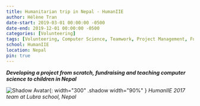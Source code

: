 ```yaml
---
title: Humanitarian trip in Nepal - HumanIIE
author: Hélène Tran
date-start: 2019-03-01 00:00:00 -0500
date-end: 2019-12-01 00:00:00 -0500
categories: [Volunteering]
tags: [Volunteering, Computer Science, Teamwork, Project Management, Fundraising, Tutoring]
school: HumanIIE
location: Nepal
pin: true
---
```



***Developing a project from scratch, fundraising and teaching computer science to children in Nepal***

![Shadow Avatar](/assets/img/posts/nepal-school.jpg){: width="300" .shadow width="90%" }
_HumanIIE 2017 team at Lubra school, Nepal_
